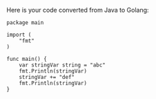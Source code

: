 Here is your code converted from Java to Golang:

```golang
package main

import (
	"fmt"
)

func main() {
	var stringVar string = "abc"
	fmt.Println(stringVar)
	stringVar += "def"
	fmt.Println(stringVar)
}
```

